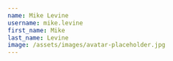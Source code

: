 ```yaml
---
name: Mike Levine
username: mike.levine
first_name: Mike
last_name: Levine
image: /assets/images/avatar-placeholder.jpg
---
```

